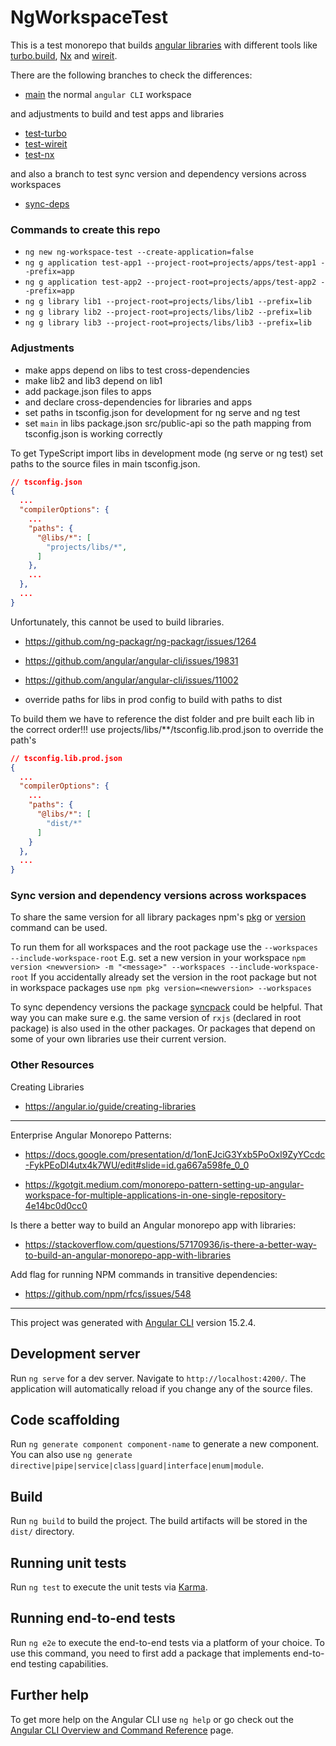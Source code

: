 # NgWorkspaceTest

This is a test monorepo that builds [angular libraries](https://angular.io/guide/libraries) with different tools like [turbo.build](https://turbo.build/repo/docs/getting-started/existing-monorepo), [Nx](https://nx.dev/recipes/adopting-nx/adding-to-monorepo) and [wireit](https://github.com/google/wireit).

There are the following branches to check the differences:
- [main]() the normal `angular CLI` workspace

and adjustments to build and test apps and libraries
- [test-turbo](https://github.com/boeckMt/ng-monorepo-build-tools-comparison/tree/test-turbo)
- [test-wireit](https://github.com/boeckMt/ng-monorepo-build-tools-comparison/tree/test-wireit)
- [test-nx](https://github.com/boeckMt/ng-monorepo-build-tools-comparison/tree/test-nx)

and also a branch to test sync version and dependency versions across workspaces
- [sync-deps](https://github.com/boeckMt/ng-monorepo-build-tools-comparison/tree/sync-deps)

### Commands to create this repo

- `ng new ng-workspace-test --create-application=false`
- `ng g application test-app1 --project-root=projects/apps/test-app1 --prefix=app`
- `ng g application test-app2 --project-root=projects/apps/test-app2 --prefix=app`
- `ng g library lib1 --project-root=projects/libs/lib1 --prefix=lib`
- `ng g library lib2 --project-root=projects/libs/lib2 --prefix=lib`
- `ng g library lib3 --project-root=projects/libs/lib3 --prefix=lib`

### Adjustments

- make apps depend on libs to test cross-dependencies
- make lib2 and lib3 depend on lib1
- add package.json files to apps
- and declare cross-dependencies for libraries and apps
- set paths in tsconfig.json for development for ng serve and ng test
- set `main` in libs package.json src/public-api so the path mapping from tsconfig.json is working correctly

To get TypeScript import libs in development mode (ng serve or ng test) set paths to the source files in main tsconfig.json.
```json
// tsconfig.json
{
  ...
  "compilerOptions": {
    ...
    "paths": {
      "@libs/*": [
        "projects/libs/*",
      ]
    },
    ...
  },
  ...
}
```

Unfortunately, this cannot be used to build libraries. 
- https://github.com/ng-packagr/ng-packagr/issues/1264
- https://github.com/angular/angular-cli/issues/19831
- https://github.com/angular/angular-cli/issues/11002


- override paths for libs in prod config to build with paths to dist

To build them we have to reference the dist folder and pre built each lib in the correct order!!!
use projects/libs/**/tsconfig.lib.prod.json to override the path's


```json
// tsconfig.lib.prod.json
{
  ...
  "compilerOptions": {
    ...
    "paths": {
      "@libs/*": [
        "dist/*"
      ]
    }
  },
  ...
}
```



### Sync version and dependency versions across workspaces
To share the same version for all library packages npm's [pkg](https://docs.npmjs.com/cli/v9/commands/npm-pkg) or [version](https://docs.npmjs.com/cli/v9/commands/npm-version) command can be used.

To run them for all workspaces and the root package use the `--workspaces --include-workspace-root`
E.g. set a new version in your workspace `npm version <newversion> -m "<message>" --workspaces --include-workspace-root`
If you accidentally already set the version in the root package but not in workspace packages use `npm pkg version=<newversion> --workspaces`


To sync dependency versions the package [syncpack](https://github.com/JamieMason/syncpack) could be helpful.
That way you can make sure e.g. the same version of `rxjs` (declared in root package) is also used in the other packages. Or packages that depend on some of your own libraries use their current version.



### Other Resources

Creating Libraries
- https://angular.io/guide/creating-libraries

---
Enterprise Angular Monorepo Patterns:
- https://docs.google.com/presentation/d/1onEJciG3Yxb5PoOxl9ZyYCcdc-FykPEoDl4utx4k7WU/edit#slide=id.ga667a598fe_0_0

- https://kgotgit.medium.com/monorepo-pattern-setting-up-angular-workspace-for-multiple-applications-in-one-single-repository-4e14bc0d0cc0


Is there a better way to build an Angular monorepo app with libraries:
- https://stackoverflow.com/questions/57170936/is-there-a-better-way-to-build-an-angular-monorepo-app-with-libraries


Add flag for running NPM commands in transitive dependencies:
- https://github.com/npm/rfcs/issues/548




---


This project was generated with [Angular CLI](https://github.com/angular/angular-cli) version 15.2.4.

## Development server

Run `ng serve` for a dev server. Navigate to `http://localhost:4200/`. The application will automatically reload if you change any of the source files.

## Code scaffolding

Run `ng generate component component-name` to generate a new component. You can also use `ng generate directive|pipe|service|class|guard|interface|enum|module`.

## Build

Run `ng build` to build the project. The build artifacts will be stored in the `dist/` directory.

## Running unit tests

Run `ng test` to execute the unit tests via [Karma](https://karma-runner.github.io).

## Running end-to-end tests

Run `ng e2e` to execute the end-to-end tests via a platform of your choice. To use this command, you need to first add a package that implements end-to-end testing capabilities.

## Further help

To get more help on the Angular CLI use `ng help` or go check out the [Angular CLI Overview and Command Reference](https://angular.io/cli) page.
